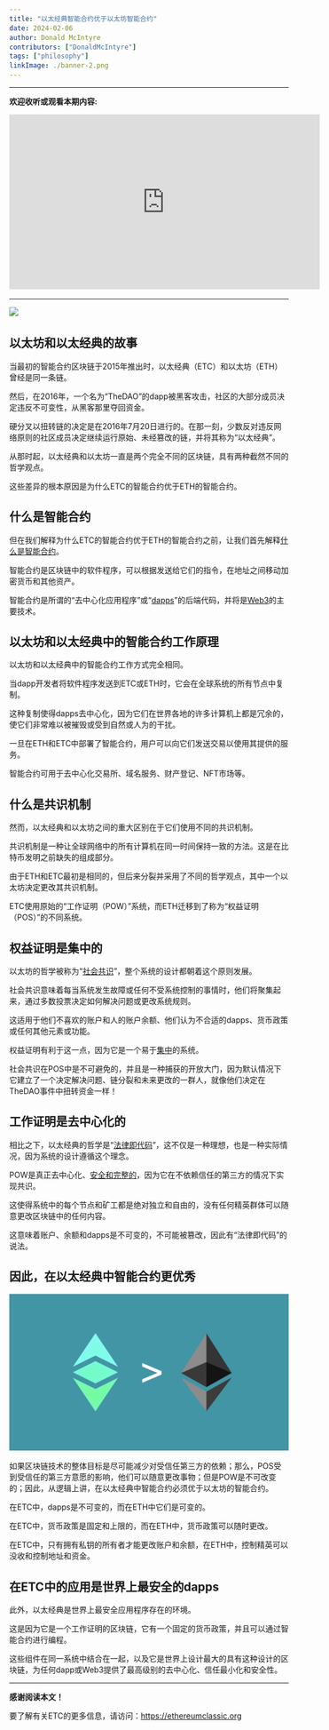 ```yaml
---
title: "以太经典智能合约优于以太坊智能合约"
date: 2024-02-06
author: Donald McIntyre
contributors: ["DonaldMcIntyre"]
tags: ["philosophy"]
linkImage: ./banner-2.png
---
```


---
**欢迎收听或观看本期内容:**

<iframe width="560" height="315" src="https://www.youtube.com/embed/d58UxyXsLVw?si=JsH4XGWTA86QglHm" title="YouTube video player" frameborder="0" allow="accelerometer; autoplay; clipboard-write; encrypted-media; gyroscope; picture-in-picture; web-share" allowfullscreen></iframe>

---

![](./banner-2.png)

## 以太坊和以太经典的故事

当最初的智能合约区块链于2015年推出时，以太经典（ETC）和以太坊（ETH）曾经是同一条链。

然后，在2016年，一个名为“TheDAO”的dapp被黑客攻击，社区的大部分成员决定违反不可变性，从黑客那里夺回资金。

硬分叉以扭转链的决定是在2016年7月20日进行的。在那一刻，少数反对违反网络原则的社区成员决定继续运行原始、未经篡改的链，并将其称为“以太经典”。

从那时起，以太经典和以太坊一直是两个完全不同的区块链，具有两种截然不同的哲学观点。

这些差异的根本原因是为什么ETC的智能合约优于ETH的智能合约。

## 什么是智能合约

但在我们解释为什么ETC的智能合约优于ETH的智能合约之前，让我们首先解释[什么是智能合约](https://ethereumclassic.org/blog/2023-03-23-ethereum-classic-course-14-what-are-smart-contracts)。

智能合约是区块链中的软件程序，可以根据发送给它们的指令，在地址之间移动加密货币和其他资产。

智能合约是所谓的“去中心化应用程序”或“[dapps](https://ethereumclassic.org/blog/2023-03-30-ethereum-classic-course-15-what-are-dapps)”的后端代码，并将是[Web3](https://ethereumclassic.org/blog/2023-11-14-ethereum-classic-and-the-web3)的主要技术。

## 以太坊和以太经典中的智能合约工作原理

以太坊和以太经典中的智能合约工作方式完全相同。

当dapp开发者将软件程序发送到ETC或ETH时，它会在全球系统的所有节点中复制。

这种复制使得dapps去中心化，因为它们在世界各地的许多计算机上都是冗余的，使它们非常难以被摧毁或受到自然或人为的干扰。

一旦在ETH和ETC中部署了智能合约，用户可以向它们发送交易以使用其提供的服务。

智能合约可用于去中心化交易所、域名服务、财产登记、NFT市场等。

## 什么是共识机制

然而，以太经典和以太坊之间的重大区别在于它们使用不同的共识机制。

共识机制是一种让全球网络中的所有计算机在同一时间保持一致的方法。这是在比特币发明之前缺失的组成部分。

由于ETH和ETC最初是相同的，但后来分裂并采用了不同的哲学观点，其中一个以太坊决定更改其共识机制。

ETC使用原始的“工作证明（POW）”系统，而ETH迁移到了称为“权益证明（POS）”的不同系统。

## 权益证明是集中的

以太坊的哲学被称为“[社会共识](https://ethereum.org/developers/docs/consensus-mechanisms/pos/faqs#is-pos-secure)”，整个系统的设计都朝着这个原则发展。

社会共识意味着每当系统发生故障或任何不受系统控制的事情时，他们将聚集起来，通过多数投票决定如何解决问题或更改系统规则。

这适用于他们不喜欢的账户和人的账户余额、他们认为不合适的dapps、货币政策或任何其他元素或功能。

权益证明有利于这一点，因为它是一个易于[集中](https://ethereumclassic.org/blog/2023-12-27-ethereum-classic-at-scale-is-decentralized-ethereum-is-centralized)的系统。

社会共识在POS中是不可避免的，并且是一种捕获的开放大门，因为默认情况下它建立了一个决定解决问题、链分裂和未来更改的一群人，就像他们决定在TheDAO事件中扭转资金一样！

## 工作证明是去中心化的

相比之下，以太经典的哲学是“[法律即代码](https://ethereumclassic.org/why-classic/code-is-law)”，这不仅是一种理想，也是一种实际情况，因为系统的设计遵循这个理念。

POW是真正去中心化、[安全和完整的](https://etherplan.com/2020/03/21/why-proof-of-work-based-nakamoto-consensus-is-secure-and-complete/10509/)，因为它在不依赖信任的第三方的情况下实现共识。

这使得系统中的每个节点和矿工都是绝对独立和自由的，没有任何精英群体可以随意更改区块链中的任何内容。

这意味着账户、余额和dapps是不可变的，不可能被篡改，因此有“法律即代码”的说法。

## 因此，在以太经典中智能合约更优秀

![](banner.png)

如果区块链技术的整体目标是尽可能减少对受信任第三方的依赖；那么，POS受到受信任的第三方意愿的影响，他们可以随意更改事物；但是POW是不可改变的；因此，从逻辑上讲，在以太经典中智能合约必须优于以太坊的智能合约。

在ETC中，dapps是不可变的，而在ETH中它们是可变的。

在ETC中，货币政策是固定和上限的，而在ETH中，货币政策可以随时更改。

在ETC中，只有拥有私钥的所有者才能更改账户和余额，在ETH中，控制精英可以没收和控制地址和资金。

## 在ETC中的应用是世界上最安全的dapps

此外，以太经典是世界上最安全应用程序存在的环境。

这是因为它是一个工作证明的区块链，它有一个固定的货币政策，并且可以通过智能合约进行编程。

这些组件在同一系统中结合在一起，以及它是世界上设计最大的具有这种设计的区块链，为任何dapp或Web3提供了最高级别的去中心化、信任最小化和安全性。

---

**感谢阅读本文！**

要了解有关ETC的更多信息，请访问：https://ethereumclassic.org
